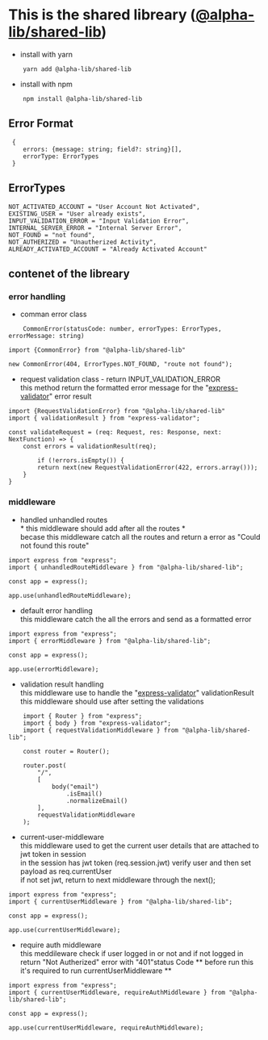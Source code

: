 # This is the shared libreary ([@alpha-lib/shared-lib](https://www.npmjs.com/package/@alpha-lib/shared-lib))

- install with yarn
```
    yarn add @alpha-lib/shared-lib
```

- install with npm
```
    npm install @alpha-lib/shared-lib
```

## Error Format

```
 {
    errors: {message: string; field?: string}[],
    errorType: ErrorTypes
 }
```


## ErrorTypes

```
NOT_ACTIVATED_ACCOUNT = "User Account Not Activated",
EXISTING_USER = "User already exists",
INPUT_VALIDATION_ERROR = "Input Validation Error",
INTERNAL_SERVER_ERROR = "Internal Server Error",
NOT_FOUND = "not found",
NOT_AUTHERIZED = "Unautherized Activity",
ALREADY_ACTIVATED_ACCOUNT = "Already Activated Account"
```

## contenet of the libreary

### error handling
- comman error class 
```
    CommonError(statusCode: number, errorTypes: ErrorTypes, errorMessage: string)
```
```
import {CommonError} from "@alpha-lib/shared-lib"

new CommonError(404, ErrorTypes.NOT_FOUND, "route not found");
```
- request validation class - return  INPUT_VALIDATION_ERROR\
this method return the formatted error message for the "[express-validator](https://express-validator.github.io/docs/)" error result
```
import {RequestValidationError} from "@alpha-lib/shared-lib"
import { validationResult } from "express-validator";

const validateRequest = (req: Request, res: Response, next: NextFunction) => {
    const errors = validationResult(req);

        if (!errors.isEmpty()) {
        return next(new RequestValidationError(422, errors.array()));
    }
}
```

### middleware
- handled unhandled routes \
\* this middleware should add after all the routes \* \
becase this middleware catch all the routes and return a error as "Could not found this route"
```
import express from "express";
import { unhandledRouteMiddleware } from "@alpha-lib/shared-lib";

const app = express();

app.use(unhandledRouteMiddleware);
```
- default error handling \
this middleware catch the all the errors and send as a formatted error
```
import express from "express";
import { errorMiddleware } from "@alpha-lib/shared-lib";

const app = express();

app.use(errorMiddleware);
```
- validation result handling \
    this middleware use to handle the "[express-validator](https://express-validator.github.io/docs/)" validationResult \
    this middleware should use after setting the validations

```
    import { Router } from "express";
    import { body } from "express-validator";
    import { requestValidationMiddleware } from "@alpha-lib/shared-lib";

    const router = Router();

    router.post(
        "/", 
        [
            body("email")
                .isEmail()
                .normalizeEmail()
        ],
        requestValidationMiddleware
    );
```

- current-user-middleware \
this middleware used to get the current user details that are attached to jwt token in session \
in the session has jwt token (req.session.jwt) verify user and then set payload as req.currentUser\
if not set jwt, return to next middleware through the next();
```
import express from "express";
import { currentUserMiddleware } from "@alpha-lib/shared-lib";

const app = express();

app.use(currentUserMiddleware);
```
- require auth middleware \
this meddileware check if user logged in or not and if not logged in return "Not Autherized" error with "401"status Code
** before run this it's required to run currentUserMiddleware **
```
import express from "express";
import { currentUserMiddleware, requireAuthMiddleware } from "@alpha-lib/shared-lib";

const app = express();

app.use(currentUserMiddleware, requireAuthMiddleware);
```